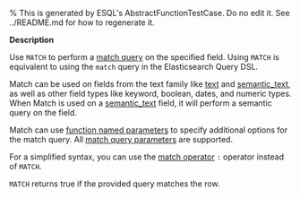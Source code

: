 % This is generated by ESQL's AbstractFunctionTestCase. Do no edit it. See ../README.md for how to regenerate it.

**Description**

Use `MATCH` to perform a [match query](/reference/query-languages/query-dsl/query-dsl-match-query.md) on the specified field. Using `MATCH` is equivalent to using the `match` query in the Elasticsearch Query DSL.

Match can be used on fields from the text family like [text](/reference/elasticsearch/mapping-reference/text.md) and [semantic_text](/reference/elasticsearch/mapping-reference/semantic-text.md),
as well as other field types like keyword, boolean, dates, and numeric types.
When Match is used on a [semantic_text](/reference/elasticsearch/mapping-reference/semantic-text.md) field, it will perform a semantic query on the field.

Match can use [function named parameters](/reference/query-languages/esql/esql-syntax.md#esql-function-named-params) to specify additional options
for the match query.
All [match query parameters](/reference/query-languages/query-dsl/query-dsl-match-query.md#match-field-params) are supported.

For a simplified syntax, you can use the [match operator](/reference/query-languages/esql/functions-operators/operators.md#esql-match-operator) `:` operator instead of `MATCH`.

`MATCH` returns true if the provided query matches the row.

